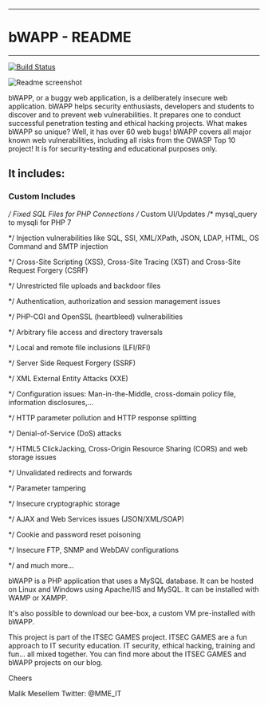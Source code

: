 
--------------
# bWAPP - README
--------------

[![Build Status](https://travis-ci.org/darkreader/darkreader.svg?branch=master)](https://travis-ci.org/darkreader/darkreader)

![Readme screenshot](https://i.cbc.ca/1.3473565.1489087511!/fileImage/httpImage/image.jpg_gen/derivatives/16x9_780/programming-code.jpg)

bWAPP, or a buggy web application, is a deliberately insecure web application.
bWAPP helps security enthusiasts, developers and students to discover and to prevent web vulnerabilities.
It prepares one to conduct successful penetration testing and ethical hacking projects.
What makes bWAPP so unique? Well, it has over 60 web bugs!
bWAPP covers all major known web vulnerabilities, including all risks from the OWASP Top 10 project!
It is for security-testing and educational purposes only.

## It includes:
### Custom Includes

*/ Fixed SQL Files for PHP Connections
/* Custom UI/Updates
/* mysql_query to mysqli for PHP 7


*/ Injection vulnerabilities like SQL, SSI, XML/XPath, JSON, LDAP, HTML, OS Command and SMTP injection

*/ Cross-Site Scripting (XSS), Cross-Site Tracing (XST) and Cross-Site Request Forgery (CSRF)

*/ Unrestricted file uploads and backdoor files

*/ Authentication, authorization and session management issues

*/ PHP-CGI and OpenSSL (heartbleed) vulnerabilities

*/ Arbitrary file access and directory traversals

*/ Local and remote file inclusions (LFI/RFI)

*/ Server Side Request Forgery (SSRF)

*/ XML External Entity Attacks (XXE)

*/ Configuration issues: Man-in-the-Middle, cross-domain policy file, information disclosures,...

*/ HTTP parameter pollution and HTTP response splitting

*/ Denial-of-Service (DoS) attacks

*/ HTML5 ClickJacking, Cross-Origin Resource Sharing (CORS) and web storage issues

*/ Unvalidated redirects and forwards

*/ Parameter tampering

*/ Insecure cryptographic storage

*/ AJAX and Web Services issues (JSON/XML/SOAP)

*/ Cookie and password reset poisoning

*/ Insecure FTP, SNMP and WebDAV configurations

*/ and much more...


bWAPP is a PHP application that uses a MySQL database. It can be hosted on Linux and Windows using Apache/IIS and MySQL. It can be installed with WAMP or XAMPP.

It's also possible to download our bee-box, a custom VM pre-installed with bWAPP.

This project is part of the ITSEC GAMES project. ITSEC GAMES are a fun approach to IT security education. 
IT security, ethical hacking, training and fun... all mixed together.
You can find more about the ITSEC GAMES and bWAPP projects on our blog.
 

Cheers

Malik Mesellem
Twitter: @MME_IT
